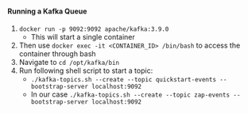 #### Running a Kafka Queue
1. ``` docker run -p 9092:9092 apache/kafka:3.9.0 ```
    - This will start a single container
2. Then use ```docker exec -it <CONTAINER_ID> /bin/bash``` to access the container through bash
3. Navigate to ```cd /opt/kafka/bin```
4. Run following shell script to start a topic:
    - ```./kafka-topics.sh --create --topic quickstart-events --bootstrap-server localhost:9092```
    - In our case ```./kafka-topics.sh --create --topic zap-events --bootstrap-server localhost:9092```